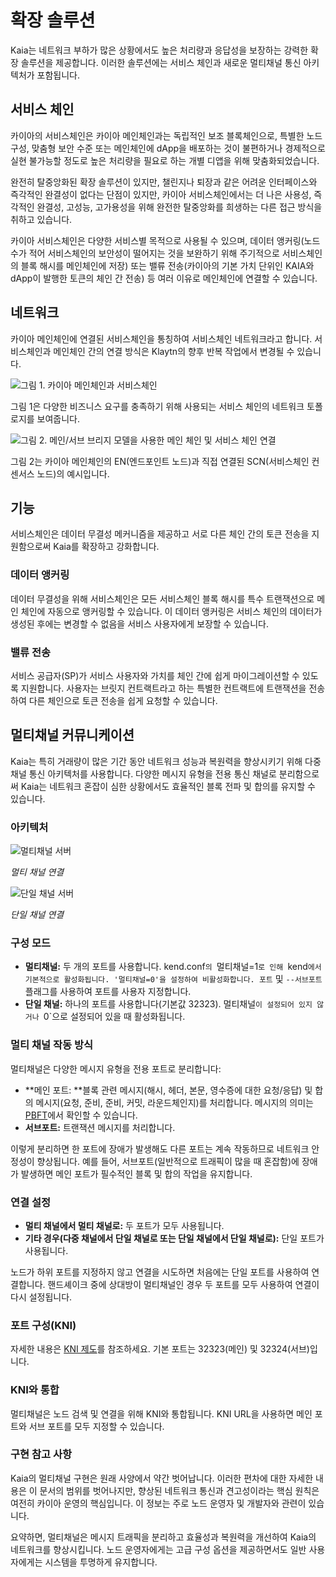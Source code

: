# 확장 솔루션

Kaia는 네트워크 부하가 많은 상황에서도 높은 처리량과 응답성을 보장하는 강력한 확장 솔루션을 제공합니다. 이러한 솔루션에는 서비스 체인과 새로운 멀티채널 통신 아키텍처가 포함됩니다.

## 서비스 체인 <a id="service-chain"></a>

카이아의 서비스체인은 카이아 메인체인과는 독립적인 보조 블록체인으로, 특별한 노드 구성, 맞춤형 보안 수준 또는 메인체인에 dApp을 배포하는 것이 불편하거나 경제적으로 실현 불가능할 정도로 높은 처리량을 필요로 하는 개별 디앱을 위해 맞춤화되었습니다.

완전히 탈중앙화된 확장 솔루션이 있지만, 챌린지나 퇴장과 같은 어려운 인터페이스와 즉각적인 완결성이 없다는 단점이 있지만, 카이아 서비스체인에서는 더 나은 사용성, 즉각적인 완결성, 고성능, 고가용성을 위해 완전한 탈중앙화를 희생하는 다른 접근 방식을 취하고 있습니다.

카이아 서비스체인은 다양한 서비스별 목적으로 사용될 수 있으며, 데이터 앵커링(노드 수가 적어 서비스체인의 보안성이 떨어지는 것을 보완하기 위해 주기적으로 서비스체인의 블록 해시를 메인체인에 저장) 또는 밸류 전송(카이아의 기본 가치 단위인 KAIA와 dApp이 발행한 토큰의 체인 간 전송) 등 여러 이유로 메인체인에 연결할 수 있습니다.

## 네트워크 <a id="network"></a>

카이아 메인체인에 연결된 서비스체인을 통칭하여 서비스체인 네트워크라고 합니다.
서비스체인과 메인체인 간의 연결 방식은 Klaytn의 향후 반복 작업에서 변경될 수 있습니다.

![그림 1. 카이아 메인체인과 서비스체인](/img/learn/mainchain_servicechain.png)

그림 1은 다양한 비즈니스 요구를 충족하기 위해 사용되는 서비스 체인의 네트워크 토폴로지를 보여줍니다.

![그림 2. 메인/서브 브리지 모델을 사용한 메인 체인 및 서비스 체인 연결](/img/learn/sc_connection.png)

그림 2는 카이아 메인체인의 EN(엔드포인트 노드)과 직접 연결된 SCN(서비스체인 컨센서스 노드)의 예시입니다.

## 기능 <a id="features"></a>

서비스체인은 데이터 무결성 메커니즘을 제공하고 서로 다른 체인 간의 토큰 전송을 지원함으로써 Kaia를 확장하고 강화합니다.

### 데이터 앵커링 <a id="data-anchoring"></a>

데이터 무결성을 위해 서비스체인은 모든 서비스체인 블록 해시를 특수 트랜잭션으로 메인 체인에 자동으로 앵커링할 수 있습니다.
이 데이터 앵커링은 서비스 체인의 데이터가 생성된 후에는 변경할 수 없음을 서비스 사용자에게 보장할 수 있습니다.

### 밸류 전송 <a id="value-transfer"></a>

서비스 공급자(SP)가 서비스 사용자와 가치를 체인 간에 쉽게 마이그레이션할 수 있도록 지원합니다.
사용자는 브릿지 컨트랙트라고 하는 특별한 컨트랙트에 트랜잭션을 전송하여 다른 체인으로 토큰 전송을 쉽게 요청할 수 있습니다.

## 멀티채널 커뮤니케이션

Kaia는 특히 거래량이 많은 기간 동안 네트워크 성능과 복원력을 향상시키기 위해 다중 채널 통신 아키텍처를 사용합니다. 다양한 메시지 유형을 전용 통신 채널로 분리함으로써 Kaia는 네트워크 혼잡이 심한 상황에서도 효율적인 블록 전파 및 합의를 유지할 수 있습니다.

### 아키텍처

![멀티채널 서버](/img/learn/multichannel.png)

_멀티 채널 연결_

![단일 채널 서버](/img/learn/singlechannel.png)

_단일 채널 연결_

### 구성 모드

- **멀티채널:** 두 개의 포트를 사용합니다. kend.conf`의 `멀티채널=1`로 인해 `kend`에서 기본적으로 활성화됩니다. '멀티채널=0'을 설정하여 비활성화합니다. 포트` 및 `--서브포트` 플래그를 사용하여 포트를 사용자 지정합니다.
- **단일 채널:** 하나의 포트를 사용합니다(기본값 32323). 멀티채널`이 설정되어 있지 않거나 `0\`으로 설정되어 있을 때 활성화됩니다.

### 멀티 채널 작동 방식

멀티채널은 다양한 메시지 유형을 전용 포트로 분리합니다:

- \*\*메인 포트: \*\*블록 관련 메시지(해시, 헤더, 본문, 영수증에 대한 요청/응답) 및 합의 메시지(요청, 준비, 준비, 커밋, 라운드체인지)를 처리합니다. 메시지의 의미는 [PBFT](./consensus-mechanism.md#pbft-practical-byzantine-fault-tolerance)에서 확인할 수 있습니다.
- **서브포트:** 트랜잭션 메시지를 처리합니다.

이렇게 분리하면 한 포트에 장애가 발생해도 다른 포트는 계속 작동하므로 네트워크 안정성이 향상됩니다. 예를 들어, 서브포트(일반적으로 트래픽이 많을 때 혼잡함)에 장애가 발생하면 메인 포트가 필수적인 블록 및 합의 작업을 유지합니다.

### 연결 설정

- **멀티 채널에서 멀티 채널로:** 두 포트가 모두 사용됩니다.
- **기타 경우(다중 채널에서 단일 채널로 또는 단일 채널에서 단일 채널로):** 단일 포트가 사용됩니다.

노드가 하위 포트를 지정하지 않고 연결을 시도하면 처음에는 단일 포트를 사용하여 연결합니다. 핸드셰이크 중에 상대방이 멀티채널인 경우 두 포트를 모두 사용하여 연결이 다시 설정됩니다.

### 포트 구성(KNI)

자세한 내용은 [KNI 제도](./kni.md)를 참조하세요. 기본 포트는 32323(메인) 및 32324(서브)입니다.

### KNI와 통합

멀티채널은 노드 검색 및 연결을 위해 KNI와 통합됩니다. KNI URL을 사용하면 메인 포트와 서브 포트를 모두 지정할 수 있습니다.

### 구현 참고 사항

Kaia의 멀티채널 구현은 원래 사양에서 약간 벗어납니다. 이러한 편차에 대한 자세한 내용은 이 문서의 범위를 벗어나지만, 향상된 네트워크 통신과 견고성이라는 핵심 원칙은 여전히 카이아 운영의 핵심입니다. 이 정보는 주로 노드 운영자 및 개발자와 관련이 있습니다.

요약하면, 멀티채널은 메시지 트래픽을 분리하고 효율성과 복원력을 개선하여 Kaia의 네트워크를 향상시킵니다. 노드 운영자에게는 고급 구성 옵션을 제공하면서도 일반 사용자에게는 시스템을 투명하게 유지합니다.